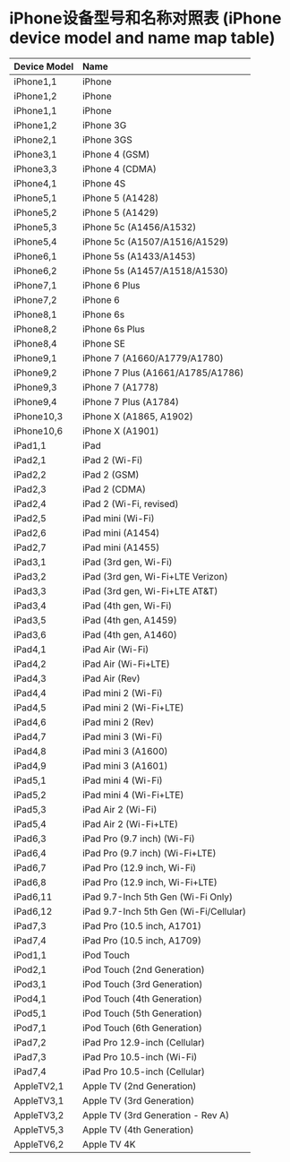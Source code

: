 # iPhone设备型号和名称对照表 (iPhone device model and name map table)

| Device Model | Name |
| - | :- |
| iPhone1,1 | iPhone |
| iPhone1,2 | iPhone |
| iPhone1,1	| iPhone |
| iPhone1,2	| iPhone 3G |
| iPhone2,1	| iPhone 3GS |
| iPhone3,1	| iPhone 4 (GSM) |
| iPhone3,3	| iPhone 4 (CDMA) |
| iPhone4,1	| iPhone 4S |
| iPhone5,1	| iPhone 5 (A1428) |
| iPhone5,2	| iPhone 5 (A1429) |
| iPhone5,3	| iPhone 5c (A1456/A1532) |
| iPhone5,4	| iPhone 5c (A1507/A1516/A1529) |
| iPhone6,1	| iPhone 5s (A1433/A1453) |
| iPhone6,2	| iPhone 5s (A1457/A1518/A1530) |
| iPhone7,1	| iPhone 6 Plus |
| iPhone7,2	| iPhone 6 |
| iPhone8,1	| iPhone 6s |
| iPhone8,2	| iPhone 6s Plus |
| iPhone8,4	| iPhone SE |
| iPhone9,1	| iPhone 7 (A1660/A1779/A1780) |
| iPhone9,2	| iPhone 7 Plus (A1661/A1785/A1786) |
| iPhone9,3	| iPhone 7 (A1778) |
| iPhone9,4	| iPhone 7 Plus (A1784) |
| iPhone10,3	| iPhone X (A1865, A1902) |
| iPhone10,6	| iPhone X (A1901) |
| iPad1,1	| iPad |
| iPad2,1	| iPad 2 (Wi-Fi) |
| iPad2,2	| iPad 2 (GSM) |
| iPad2,3	| iPad 2 (CDMA) |
| iPad2,4	| iPad 2 (Wi-Fi, revised) |
| iPad2,5	| iPad mini (Wi-Fi) |
| iPad2,6	| iPad mini (A1454) |
| iPad2,7	| iPad mini (A1455) |
| iPad3,1	| iPad (3rd gen, Wi-Fi) |
| iPad3,2	| iPad (3rd gen, Wi-Fi+LTE Verizon) |
| iPad3,3	| iPad (3rd gen, Wi-Fi+LTE AT&T) |
| iPad3,4	| iPad (4th gen, Wi-Fi) |
| iPad3,5	| iPad (4th gen, A1459) |
| iPad3,6	| iPad (4th gen, A1460) |
| iPad4,1	| iPad Air (Wi-Fi) |
| iPad4,2	| iPad Air (Wi-Fi+LTE) |
| iPad4,3	| iPad Air (Rev) |
| iPad4,4	| iPad mini 2 (Wi-Fi) |
| iPad4,5	| iPad mini 2 (Wi-Fi+LTE) |
| iPad4,6	| iPad mini 2 (Rev) |
| iPad4,7	| iPad mini 3 (Wi-Fi) |
| iPad4,8	| iPad mini 3 (A1600) |
| iPad4,9	| iPad mini 3 (A1601) |
| iPad5,1	| iPad mini 4 (Wi-Fi) |
| iPad5,2	| iPad mini 4 (Wi-Fi+LTE) |
| iPad5,3	| iPad Air 2 (Wi-Fi) |
| iPad5,4	| iPad Air 2 (Wi-Fi+LTE) |
| iPad6,3	| iPad Pro (9.7 inch) (Wi-Fi) |
| iPad6,4	| iPad Pro (9.7 inch) (Wi-Fi+LTE) |
| iPad6,7	| iPad Pro (12.9 inch, Wi-Fi) |
| iPad6,8	| iPad Pro (12.9 inch, Wi-Fi+LTE) |
| iPad6,11	| iPad 9.7-Inch 5th Gen (Wi-Fi Only) |
| iPad6,12	| iPad 9.7-Inch 5th Gen (Wi-Fi/Cellular) |
| iPad7,3	| iPad Pro (10.5 inch, A1701) |
| iPad7,4	| iPad Pro (10.5 inch, A1709) |
| iPod1,1	| iPod Touch |
| iPod2,1	| iPod Touch (2nd Generation) |
| iPod3,1	| iPod Touch (3rd Generation) |
| iPod4,1	| iPod Touch (4th Generation) |
| iPod5,1	| iPod Touch (5th Generation) |
| iPod7,1	| iPod Touch (6th Generation) |
| iPad7,2	| iPad Pro 12.9-inch (Cellular)|
| iPad7,3	| iPad Pro 10.5-inch (Wi-Fi)|
| iPad7,4	| iPad Pro 10.5-inch (Cellular)|
| AppleTV2,1	| Apple TV (2nd Generation) |
| AppleTV3,1	| Apple TV (3rd Generation) |
| AppleTV3,2	| Apple TV (3rd Generation - Rev A) |
| AppleTV5,3	| Apple TV (4th Generation) |
| AppleTV6,2	| Apple TV 4K |
